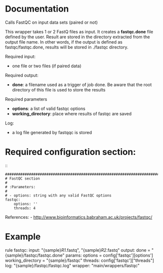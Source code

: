 # Documentation

Calls FastQC on input data sets (paired or not)

This wrapper takes 1 or 2 FastQ files as input. It creates a **fastqc.done**
file defined by the user. Result are stored in the directory extracted from
the output file name. In other words, if the output is defined as
fastqc/fastqc.done, results will be stored in ./fastqc directory.

Required input:

- one file or two files (if paired data)

Required output:

- **done**: a filename used as a trigger of job done. Be aware that the root
  directory of this file is used to store the results

Required parameters

- **options**: a list of valid fastqc options
- **working_directory**: place where results of fastqc are saved

Log:

- a log file generated by fastqqc is stored

# Required configuration section:

::

    ##############################################################################
    # FastQC section
    #
    # :Parameters:
    #
    # - options: string with any valid FastQC options
    fastqc:
        options: ''
        threads: 4


References:
    - http://www.bioinformatics.babraham.ac.uk/projects/fastqc/

# Example

rule fastqc:
    input:
        "{sample}_R1_.fastq", "{sample}_R2_.fastq"
    output:
        done = "{sample}/fastqc/fastqc.done"
    params:
        options = config['fastqc'][options']
        working_directory = "{sample}/fastqc"
    threads:
        config['fastqc']["threads"]
    log:
        "{sample}/fastqc/fastqc.log"
    wrapper:
        "main/wrappers/fastqc"


